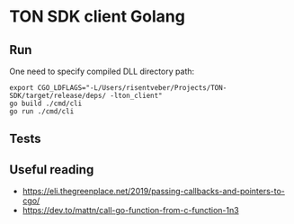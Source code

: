 # TON SDK client Golang

## Run 

One need to specify compiled DLL directory path:
```
export CGO_LDFLAGS="-L/Users/risentveber/Projects/TON-SDK/target/release/deps/ -lton_client"
go build ./cmd/cli
go run ./cmd/cli
```
## Tests

## Useful reading

- https://eli.thegreenplace.net/2019/passing-callbacks-and-pointers-to-cgo/
- https://dev.to/mattn/call-go-function-from-c-function-1n3